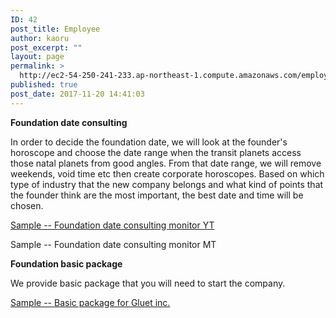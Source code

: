 ```yaml
---
ID: 42
post_title: Employee
author: kaoru
post_excerpt: ""
layout: page
permalink: >
  http://ec2-54-250-241-233.ap-northeast-1.compute.amazonaws.com/employee/
published: true
post_date: 2017-11-20 14:41:03
---
```

<strong>Foundation date consulting</strong>

<span style="font-weight: 400;">In order to decide the foundation date, we will look at the founder's horoscope and choose the date range when the transit planets access those natal planets from good angles. From that date range, we will remove weekends, void time etc then create corporate horoscopes. Based on which type of industry that the new company belongs and what kind of points that the founder think are the most important, the best date and time will be chosen.</span>

<a href="http://ec2-54-250-241-233.ap-northeast-1.compute.amazonaws.com/foundation-date-analysis-gluet-inc/">Sample -- Foundation date consulting monitor YT</a>

Sample -- Foundation date consulting monitor MT

<strong>Foundation basic package</strong>

We provide basic package that you will need to start the company.

<a href="http://ec2-54-250-241-233.ap-northeast-1.compute.amazonaws.com/gluet-basic-package-sample/" target="_blank" rel="noopener">Sample -- Basic package for Gluet inc.</a>